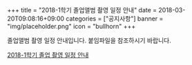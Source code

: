 +++
title = "2018-1학기 졸업앨범 촬영 일정 안내"
date = 2018-03-20T09:08:16+09:00
categories = ["공지사항"]
banner = "img/placeholder.png"
icon = "bullhorn"
+++

졸업앨범 촬영 일정 안내입니다. 붙임파일을 참조하시기 바랍니다.

<!--more-->

[2018-1학기 졸업 촬영 일정 안내](/atmoskor/files/2018-1학기_졸업앨범.pdf)
